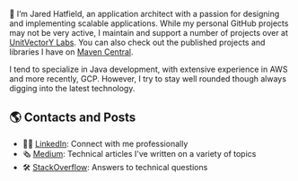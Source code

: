 👋 I’m Jared Hatfield, an application architect with a passion for designing and implementing scalable applications.
While my personal GitHub projects may not be very active, I maintain and support a number of projects over at [UnitVectorY Labs](https://github.com/UnitVectorY-Labs).
You can also check out the published projects and libraries I have on [Maven Central](https://mvnrepository.com/artifact/com.unitvectory).

I tend to specialize in Java development, with extensive experience in AWS and more recently, GCP.
However, I try to stay well rounded though always digging into the latest technology.

## 🌎 Contacts and Posts

 - 👨‍💼 [LinkedIn](https://www.linkedin.com/in/jaredhatfield/): Connect with me professionally
 - 🗞️ [Medium](https://medium.com/@jaredhatfield): Technical articles I've written on a variety of topics
 - 🛠️ [StackOverflow](https://stackoverflow.com/users/788433/jaredhatfield): Answers to technical questions
